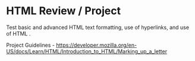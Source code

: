 # HTML Review / Project

Test basic and advanced HTML text formatting, use of hyperlinks, and use of HTML <head>.


Project Guidelines - https://developer.mozilla.org/en-US/docs/Learn/HTML/Introduction_to_HTML/Marking_up_a_letter

